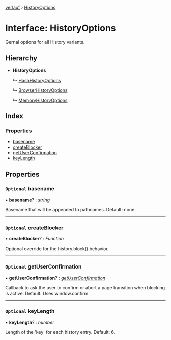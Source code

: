 [verlauf](../README.md) › [HistoryOptions](historyoptions.md)

# Interface: HistoryOptions

Gernal options for all History variants.

## Hierarchy

* **HistoryOptions**

  ↳ [HashHistoryOptions](hashhistoryoptions.md)

  ↳ [BrowserHistoryOptions](browserhistoryoptions.md)

  ↳ [MemoryHistoryOptions](memoryhistoryoptions.md)

## Index

### Properties

* [basename](historyoptions.md#optional-basename)
* [createBlocker](historyoptions.md#optional-createblocker)
* [getUserConfirmation](historyoptions.md#optional-getuserconfirmation)
* [keyLength](historyoptions.md#optional-keylength)

## Properties

### `Optional` basename

• **basename**? : *string*

Basename that will be appended to pathnames. Default: none.

___

### `Optional` createBlocker

• **createBlocker**? : *Function*

Optional override for the history.block() behavior.

___

### `Optional` getUserConfirmation

• **getUserConfirmation**? : *[getUserConfirmation](historyoptions.md#optional-getuserconfirmation)*

Callback to ask the user to confirm or abort a page transition when blocking is active.
Default: Uses window.confirm.

___

### `Optional` keyLength

• **keyLength**? : *number*

Length of the 'key' for each history entry. Default: 6.
